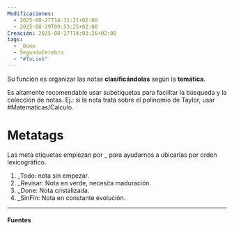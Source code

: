 ```yaml
---
Modificaciones:
  - 2025-08-27T14:11:21+02:00
  - 2025-08-29T09:53:25+02:00
Creación: 2025-08-27T14:03:26+02:00
tags:
  - _Done
  - SegundoCerebro
  - "#ToLink"
---
```

Su función es organizar las notas **clasificándolas** según la **temática**.

Es altamente recomendable usar subetiquetas para facilitar la búsqueda y la colección de notas.
Ej.: si la nota trata sobre el polinomio de Taylor, usar \#Matematicas/Calculo.

 # Metatags
 Las meta etiquetas empiezan por \_ para ayudarnos a ubicarlas por orden lexicográfico.
1. \_Todo: nota sin empezar.
2. \_Revisar: Nota en verde, necesita maduración.
3. \_Done: Nota cristalizada.
4. \_SinFín: Nota en constante evolución.

---
#### Fuentes